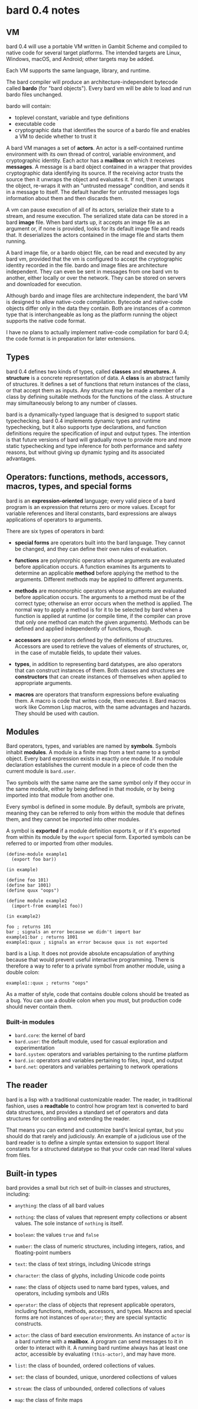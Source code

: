 # bard 0.4 notes

## VM

bard 0.4 will use a portable VM written in Gambit Scheme and compiled
to native code for several target platforms. The intended targets are
Linux, Windows, macOS, and Android; other targets may be added.

Each VM supports the same language, library, and runtime.

The bard compiler will produce an architecture-independent bytecode
called **bardo** (for "bard objects"). Every bard vm will be able to
load and run bardo files unchanged.

bardo will contain:

- toplevel constant, variable and type definitions
- executable code
- cryptographic data that identifies the source of a bardo file and enables a VM to decide whether to trust it

A bard VM manages a set of **actors**. An actor is a self-contained
runtime environment with its own thread of control, variable
environment, and cryptographic identity. Each actor has a **mailbox**
on which it receives **messages**. A message is a bard object
contained in a wrapper that provides cryptographic data identifying
its source. If the receiving actor trusts the source then it unwraps
the object and evaluates it. If not, then it unwraps the object,
re-wraps it with an "untrusted message" condition, and sends it in a
message to itself. The default handler for untrusted messages logs
information about them and then discards them.

A vm can pause execution of all of its actors, serialize their state
to a stream, and resume execution. The serialized state data can be
stored in a bard **image** file. When bard starts up, it accepts an
image file as an argument or, if none is provided, looks for its
default image file and reads that. It deserializes the actors
contained in the image file and starts them running.

A bard image file, or a bardo object file, can be read and executed by
any bard vm, provided that the vm is configured to accept the
cryptographic identity recorded in the file. bardo and image files are
architecture independent. They can even be sent in messages from one
bard vm to another, either locally or over the network. They can be
stored on servers and downloaded for execution.

Although bardo and image files are architecture independent, the bard
VM is designed to allow native-code compilation. Bytecode and
native-code objects differ only in the data they contain. Both are
instances of a common type that is interchangeable as long as the
platform running the object supports the native code format.

I have no plans to actually implement native-code compilation for bard
0.4; the code format is in preparation for later extensions.

## Types

bard 0.4 defines two kinds of types, called **classes** and
**structures**. A **structure** is a concrete representation of
data. A **class** is an abstract family of structures. It defines a
set of functions that return instances of the class, or that accept
them as inputs. Any structure may be made a member of a class by
defining suitable methods for the functions of the class. A structure
may simultaneously belong to any number of classes.

bard is a dynamically-typed language that is designed to support
static typechecking. bard 0.4 implements dynamic types and runtime
typechecking, but it also supports type declarations, and function
definitions require the specification of input and output types. The
intention is that future versions of bard will gradually move to
provide more and more static typechecking and type inference for both
performance and safety reasons, but without giving up dynamic typing
and its associated advantages.

## Operators: functions, methods, accessors, macros, types, and special forms

bard is an **expression-oriented** language; every valid piece of a
bard program is an expression that returns zero or more values. Except
for variable references and literal constants, bard expressions are
always applications of operators to arguments.

There are six types of operators in bard:

- **special forms** are operators built into the bard language. They
    cannot be changed, and they can define their own rules of evaluation.

- **functions** are polymorphic operators whose arguments are
    evaluated before application occurs. A function examines its
    arguments to determine an applicable **method** before applying
    the method to the arguments. Different methods may be applied to
    different arguments.

- **methods** are monomorphic operators whose arguments are evaluated
    before application occurs. The arguments to a method must be of
    the correct type; otherwise an error occurs when the method is
    applied. The normal way to apply a method is for it to be selected
    by bard when a function is applied at runtime (or compile time, if
    the compiler can prove that only one method can match the given
    arguments). Methods can be defined and applied independently of
    functions, though.

- **accessors** are operators defined by the definitions of
    structures. Accessors are used to retrieve the values of elements
    of structures, or, in the case of mutable fields, to update their
    values.

- **types**, in addition to representing bard datatypes, are also
    operators that can construct instances of them. Both classes and
    structures are **constructors** that can create instances of
    themselves when applied to appropriate arguments.

- **macros** are operators that transform expressions before
    evaluating them. A macro is code that writes code, then executes
    it. Bard macros work like Common Lisp macros, with the same
    advantages and hazards. They should be used with caution.

## Modules

Bard operators, types, and variables are named by **symbols**. Symbols
inhabit **modules**. A module is a finite map from a text name to a
symbol object. Every bard expression exists in exactly one module. If
no module declaration establishes the current module in a piece of
code then the current module is `bard.user`.

Two symbols with the same name are the same symbol only
if they occur in the same module, either by being defined in that
module, or by being imported into that module from another one.

Every symbol is defined in some module. By default, symbols are
private, meaning they can be referred to only from within the module
that defines them, and they cannot be imported into other modules.

A symbol is **exported** if a module definition exports it, or if it's
exported from within its module by the `export` special form. Exported
symbols can be referred to or imported from other modules.

    (define-module example1
      (export foo bar))

    (in example)

    (define foo 101)
    (define bar 1001)
    (define quux "oops")

    (define module example2
      (import-from example1 foo))

    (in example2)

    foo ; returns 101
    bar ; signals an error because we didn't import bar
    example1:bar ; returns 1001
    example1:quux ; signals an error because quux is not exported

bard is a Lisp. It does not provide absolute encapsulation of anything
because that would prevent useful interactive programming. There is
therefore a way to refer to a private symbol from another module,
using a double colon:

    example1::quux ; returns "oops"

As a matter of style, code that contains double colons should be
treated as a bug. You can use a double colon when you must, but
production code should never contain them.

### Built-in modules

- `bard.core`: the kernel of bard
- `bard.user`: the default module, used for casual exploration and experimentation
- `bard.system`: operators and variables pertaining to the runtime platform
- `bard.io`: operators and variables pertaining to files, input, and output
- `bard.net`: operators and variables pertaining to network operations

## The reader

bard is a lisp with a traditional customizable reader. The reader, in
traditional fashion, uses a **readtable** to control how program text
is converted to bard data structures, and provides a standard set of
operators and data structures for controlling and extending the
reader.

That means you can extend and customize bard's lexical syntax, but you
should do that rarely and judiciously. An example of a judicious use
of the bard reader is to define a simple syntax extension to support
literal constants for a structured datatype so that your code can read
literal values from files.

## Built-in types

bard provides a small but rich set of built-in classes and structures, including:

- `anything`: the class of all bard values

- `nothing`: the class of values that represent empty collections or absent values.
  The sole instance of `nothing` is itself.

- `boolean`: the values `true` and `false`

- `number`: the class of numeric structures, including integers,
  ratios, and floating-point numbers

- `text`: the class of text strings, including Unicode strings

- `character`: the class of glyphs, including Unicode code points

- `name`: the class of objects used to name bard types, values, and
  operators, including symbols and URIs

- `operator`: the class of objects that represent applicable
  operators, including functions, methods, accessors, and
  types. Macros and special forms are not instances of `operator`;
  they are special syntactic constructs.

- `actor`: the class of bard execution environments. An instance of
  `actor` is a bard runtime with a **mailbox**. A program can send
  messages to it in order to interact with it. A running bard runtime
  always has at least one actor, accessible by evaluating
  `(this-actor)`, and may have more.

- `list`: the class of bounded, ordered collections of values.

- `set`: the class of bounded, unique, unordered collections of values

- `stream`: the class of unbounded, ordered collections of values

- `map`: the class of finite maps

